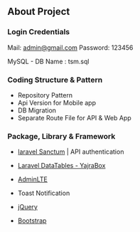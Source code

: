 ## About Project

### Login Credentials

Mail: admin@gmail.com 
Password:  123456

MySQL - DB Name  : tsm.sql


### Coding Structure & Pattern

- Repository Pattern
- Api Version for Mobile app
- DB Migration
- Separate Route File for API & Web App


### Package, Library & Framework 


-   [laravel Sanctum](https://laravel.com/docs/11.x/sanctum) | API authentication
-   [Laravel DataTables - YajraBox](https://yajrabox.com/docs/laravel-datatables/11.0)

- [AdminLTE](https://adminlte.io/)
- Toast Notification
- [jQuery](https://jquery.com/)
- [Bootstrap](https://getbootstrap.com/)


